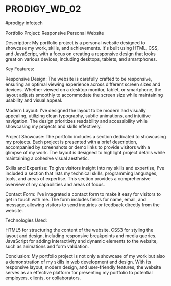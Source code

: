 # PRODIGY_WD_02

#prodigy infotech

Portfolio Project: Responsive Personal Website

Description:
My portfolio project is a personal website designed to showcase my work, skills, and achievements. It's built using HTML, CSS, and JavaScript, with a focus on creating a responsive design that looks great on various devices, including desktops, tablets, and smartphones.

Key Features:

Responsive Design: The website is carefully crafted to be responsive, ensuring an optimal viewing experience across different screen sizes and devices. Whether viewed on a desktop monitor, tablet, or smartphone, the layout adjusts smoothly to accommodate the screen size while maintaining usability and visual appeal.

Modern Layout: I've designed the layout to be modern and visually appealing, utilizing clean typography, subtle animations, and intuitive navigation. The design prioritizes readability and accessibility while showcasing my projects and skills effectively.

Project Showcase: The portfolio includes a section dedicated to showcasing my projects. Each project is presented with a brief description, accompanied by screenshots or demo links to provide visitors with a glimpse of my work. The layout is designed to highlight project details while maintaining a cohesive visual aesthetic.

Skills and Expertise: To give visitors insight into my skills and expertise, I've included a section that lists my technical skills, programming languages, tools, and areas of expertise. This section provides a comprehensive overview of my capabilities and areas of focus.

Contact Form: I've integrated a contact form to make it easy for visitors to get in touch with me. The form includes fields for name, email, and message, allowing visitors to send inquiries or feedback directly from the website.

Technologies Used:

HTML5 for structuring the content of the website.
CSS3 for styling the layout and design, including responsive breakpoints and media queries.
JavaScript for adding interactivity and dynamic elements to the website, such as animations and form validation.

Conclusion:
My portfolio project is not only a showcase of my work but also a demonstration of my skills in web development and design. With its responsive layout, modern design, and user-friendly features, the website serves as an effective platform for presenting my portfolio to potential employers, clients, or collaborators.
